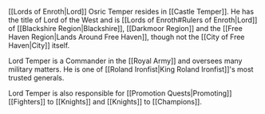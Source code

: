 
[[Lords of Enroth|Lord]] Osric Temper resides in [[Castle Temper]]. He has the title of Lord of the West and is [[Lords of Enroth#Rulers of Enroth|Lord]] of [[Blackshire Region|Blackshire]], [[Darkmoor Region]] and the [[Free Haven Region|Lands Around Free Haven]], though not the [[City of Free Haven|City]] itself.

Lord Temper is a Commander in the [[Royal Army]] and oversees many military matters. He is one of [[Roland Ironfist|King Roland Ironfist]]'s most trusted generals.

Lord Temper is also responsible for [[Promotion Quests|Promoting]] [[Fighters]] to [[Knights]] and [[Knights]] to [[Champions]].

